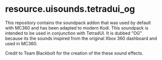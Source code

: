 # resource.uisounds.tetradui_og

This repository contains the soundpack addon that was used by default with MC360 and has been adapted to modern Kodi.
This soundpack is intended to be used in conjunction with TetradUI. It is dubbed "OG" because its the sounds inspired from the original Xbox 360 dashboard and used in MC360. 

Credit to Team Blackbolt for the creation of the these sound effects.
